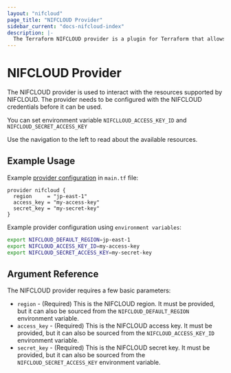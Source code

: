```yaml
---
layout: "nifcloud"
page_title: "NIFCLOUD Provider"
sidebar_current: "docs-nifcloud-index"
description: |-
  The Terraform NIFCLOUD provider is a plugin for Terraform that allows for lifecycle management of NIFCLOUD resources.
---
```


# NIFCLOUD Provider

The NIFCLOUD provider is used to interact with the resources supported by
NIFCLOUD. The provider needs to be configured with the NIFCLOUD credentials before
it can be used.

You can set environment variable `NIFCLLOUD_ACCESS_KEY_ID` and `NIFCLOUD_SECRET_ACCESS_KEY`

Use the navigation to the left to read about the available resources.

## Example Usage

Example [provider configuration](https://www.terraform.io/docs/configuration/providers.html) in `main.tf` file:

```hcl
provider nifcloud {
  region     = "jp-east-1"
  access_key = "my-access-key"
  secret_key = "my-secret-key"
}
```

Example provider configuration using `environment variables`:

```sh
export NIFCLOUD_DEFAULT_REGION=jp-east-1
export NIFCLOUD_ACCESS_KEY_ID=my-access-key
export NIFCLOUD_SECRET_ACCESS_KEY=my-secret-key
```

## Argument Reference

The NIFCLOUD provider requires a few basic parameters:

- `region` - (Required) This is the NIFCLOUD region. It must be provided, but it can also be sourced from the `NIFCLOUD_DEFAULT_REGION` environment variable.
- `access_key` - (Required) This is the NIFCLOUD access key. It must be provided, but it can also be sourced from the `NIFCLOUD_ACCESS_KEY_ID` environment variable.
- `secret_key` - (Required) This is the NIFCLOUD secret key. It must be provided, but it can also be sourced from the `NIFCLOUD_SECRET_ACCESS_KEY` environment variable.

